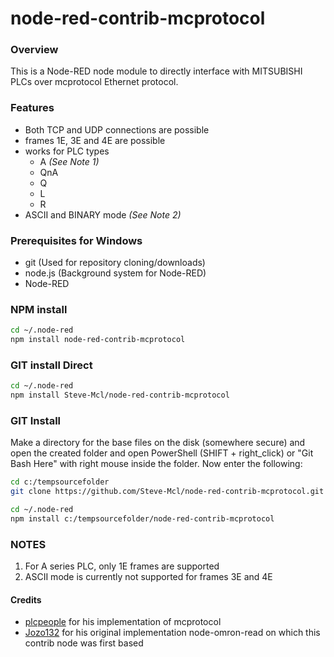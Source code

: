 node-red-contrib-mcprotocol
===========================

### Overview
This is a Node-RED node module to directly interface with MITSUBISHI PLCs over mcprotocol Ethernet protocol. 

### Features
- Both TCP and UDP connections are possible
- frames 1E, 3E and 4E are possible
- works for PLC types
  - A *(See Note 1)*
  - QnA
  - Q
  - L
  - R
- ASCII and BINARY mode *(See Note 2)*

### Prerequisites for Windows

* git	(Used for repository cloning/downloads)
* node.js	(Background system for Node-RED)
* Node-RED


### NPM install
```sh
cd ~/.node-red
npm install node-red-contrib-mcprotocol
```

### GIT install Direct
```sh
cd ~/.node-red
npm install Steve-Mcl/node-red-contrib-mcprotocol
```

### GIT Install
Make a directory for the base files on the disk (somewhere secure) and open the created folder and open PowerShell (SHIFT + right_click) or "Git Bash Here" with right mouse inside the folder. Now enter the following:
```sh
cd c:/tempsourcefolder
git clone https://github.com/Steve-Mcl/node-red-contrib-mcprotocol.git

cd ~/.node-red
npm install c:/tempsourcefolder/node-red-contrib-mcprotocol
```


### NOTES
1. For A series PLC, only 1E frames are supported
2. ASCII mode is currently not supported for frames 3E and 4E


#### Credits
* [plcpeople](https://github.com/plcpeople/mcprotocol) for his implementation of mcprotocol
* [Jozo132](https://github.com/Jozo132/node-omron-read.git) for his original implementation node-omron-read on which this contrib node was first based